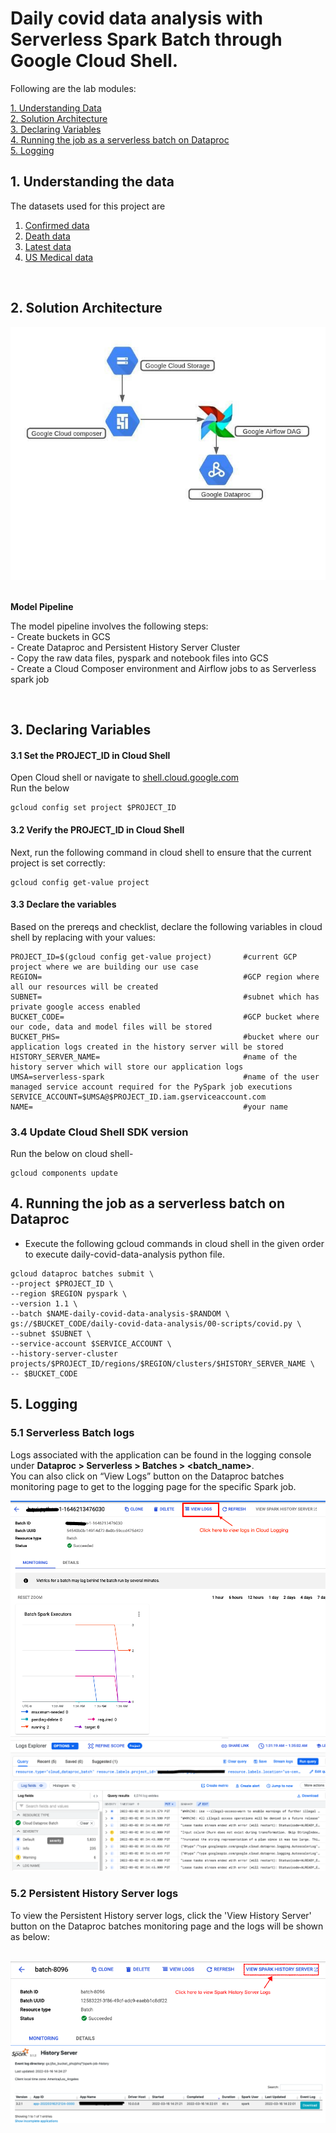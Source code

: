 # Daily covid data analysis with Serverless Spark Batch through Google Cloud Shell.

Following are the lab modules:

[1. Understanding Data](05a-daily-covid-data-analysis-gcloud-execution.md#1-understanding-the-data)<br>
[2. Solution Architecture](05a-daily-covid-data-analysis-gcloud-execution.md#2-solution-architecture)<br>
[3. Declaring Variables](05a-daily-covid-data-analysis-gcloud-execution.md#3-declaring-variables)<br>
[4. Running the job as a serverless batch on Dataproc](05a-daily-covid-data-analysis-gcloud-execution.md#4-running-the-job-as-a-serverless-batch-on-dataproc)<br>
[5. Logging](05a-daily-covid-data-analysis-gcloud-execution.md#5-logging)<br>

## 1. Understanding the data

The datasets used for this project are


1. [Confirmed data](../01-datasets/confirmed_df.csv) <br>
2. [Death data](../01-datasets/death_df.csv)<br>
3. [Latest data](../01-datasets/latest_data.csv)<br>
4. [US Medical data](../01-datasets/us_medical_data.csv)<br>


<br>

## 2. Solution Architecture

<kbd>
<img src=../images/Flow_of_Resources.jpeg />
</kbd>

<br>
<br>

**Model Pipeline**

The model pipeline involves the following steps: <br>
	- Create buckets in GCS <br>
	- Create Dataproc and Persistent History Server Cluster <br>
	- Copy the raw data files, pyspark and notebook files into GCS <br>
	- Create a Cloud Composer environment and Airflow jobs to as Serverless spark job <br>

<br>


## 3. Declaring Variables

#### 3.1 Set the PROJECT_ID in Cloud Shell

Open Cloud shell or navigate to [shell.cloud.google.com](https://shell.cloud.google.com)<br>
Run the below
```
gcloud config set project $PROJECT_ID

```

####  3.2 Verify the PROJECT_ID in Cloud Shell

Next, run the following command in cloud shell to ensure that the current project is set correctly:

```
gcloud config get-value project
```

####  3.3 Declare the variables

Based on the prereqs and checklist, declare the following variables in cloud shell by replacing with your values:


```
PROJECT_ID=$(gcloud config get-value project)       #current GCP project where we are building our use case
REGION=                                             #GCP region where all our resources will be created
SUBNET=                                             #subnet which has private google access enabled
BUCKET_CODE=                                        #GCP bucket where our code, data and model files will be stored
BUCKET_PHS=                                         #bucket where our application logs created in the history server will be stored
HISTORY_SERVER_NAME=                                #name of the history server which will store our application logs
UMSA=serverless-spark                               #name of the user managed service account required for the PySpark job executions
SERVICE_ACCOUNT=$UMSA@$PROJECT_ID.iam.gserviceaccount.com
NAME=                                               #your name
```
### 3.4 Update Cloud Shell SDK version

Run the below on cloud shell-

```
gcloud components update

```

## 4.  Running the job as a serverless batch on Dataproc

* Execute the following gcloud commands in cloud shell in the given order to execute daily-covid-data-analysis python file.


```
gcloud dataproc batches submit \
--project $PROJECT_ID \
--region $REGION pyspark \
--version 1.1 \
--batch $NAME-daily-covid-data-analysis-$RANDOM \
gs://$BUCKET_CODE/daily-covid-data-analysis/00-scripts/covid.py \
--subnet $SUBNET \
--service-account $SERVICE_ACCOUNT \
--history-server-cluster projects/$PROJECT_ID/regions/$REGION/clusters/$HISTORY_SERVER_NAME \
-- $BUCKET_CODE

```

## 5. Logging

### 5.1 Serverless Batch logs

Logs associated with the application can be found in the logging console under
**Dataproc > Serverless > Batches > <batch_name>**.
<br> You can also click on “View Logs” button on the Dataproc batches monitoring page to get to the logging page for the specific Spark job.

<kbd>
<img src=../images/image10.png />
</kbd>

<kbd>
<img src=../images/image11.png />
</kbd>

<br>

### 5.2 Persistent History Server logs

To view the Persistent History server logs, click the 'View History Server' button on the Dataproc batches monitoring page and the logs will be shown as below:

<br>

<kbd>
<img src=../images/image12.png />
</kbd>

<kbd>
<img src=../images/image13.png />
</kbd>

<br>
